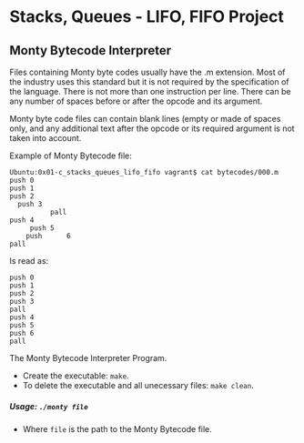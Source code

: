 # Stacks, Queues - LIFO, FIFO Project

## Monty Bytecode Interpreter

Files containing Monty byte codes usually have the .m extension. Most of the industry uses this standard but it is not required by the specification of the language. There is not more than one instruction per line. There can be any number of spaces before or after the opcode and its argument.

Monty byte code files can contain blank lines (empty or made of spaces only, and any additional text after the opcode or its required argument is not taken into account.

Example of Monty Bytecode file:

```
Ubuntu:0x01-c_stacks_queues_lifo_fifo vagrant$ cat bytecodes/000.m
push 0
push 1
push 2
  push 3
          pall
push 4
     push 5
	push      6
pall
```

Is read as:

```
push 0
push 1
push 2
push 3
pall
push 4
push 5
push 6
pall
```

The Monty Bytecode Interpreter Program.

* Create the executable: `make`.
* To delete the executable and all unecessary files: `make clean`.

##### Usage: `./monty file`
* Where `file` is the path to the Monty Bytecode file.